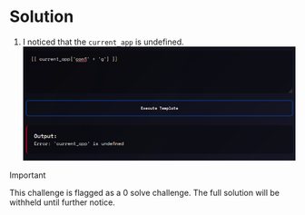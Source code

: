 # Solution

1. I noticed that the `current_app` is undefined.
![undefined](undefined.png)

> [!IMPORTANT]
> This challenge is flagged as a 0 solve challenge. The full solution will be withheld until further notice.